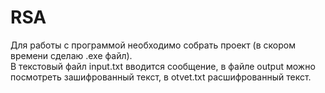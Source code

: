 # RSA
Для работы с программой необходимо собрать проект (в скором времени сделаю .exe файл).<br>
В текстовый файл input.txt вводится сообщение, в файле output можно посмотреть зашифрованный текст, в otvet.txt расшифрованный текст.
